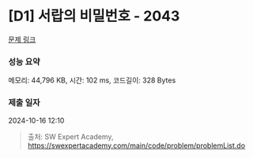 # [D1] 서랍의 비밀번호 - 2043 

[문제 링크](https://swexpertacademy.com/main/code/problem/problemDetail.do?contestProbId=AV5QJ_8KAx8DFAUq) 

### 성능 요약

메모리: 44,796 KB, 시간: 102 ms, 코드길이: 328 Bytes

### 제출 일자

2024-10-16 12:10



> 출처: SW Expert Academy, https://swexpertacademy.com/main/code/problem/problemList.do